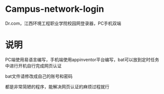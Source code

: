 # Campus-network-login
Dr.com，江西环境工程职业学院校园网登录器，PC手机双端

# 说明
PC端使用易语言编写，手机端使用appinventor平台编写，bat可以放到定时任务中进行开机自行完成网页认证

bat文件请修改成自己的账号和密码

都是非常简陋的程序，能解决网页认证的麻烦过程就行
